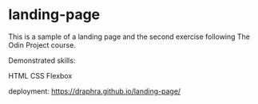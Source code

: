 # landing-page
This is a sample of a landing page and the second exercise following The Odin Project course.

Demonstrated skills:

HTML
CSS
Flexbox

deployment: https://draphra.github.io/landing-page/
